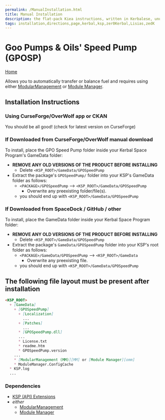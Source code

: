 ```yaml
---
permalink: /ManualInstallation.html
title: Manual Installation
description: the flat-pack Kiea instructions, written in Kerbalese, unusally present
tags: installation,directions,page,kerbal,ksp,zer0Kerbal,Lisias,zedK
---
```

<!-- ManualInstallation.md v1.7.1.0
GPO Speed Pump (GPOSP)
created: 18 Sep 2022
updated: 26 Mar 2023

TEMPLATE: Marketing.md v1.0.2.0
created: 13 Apr 2022
updated: 27 Mar 2023

based upon work by Lisias

this file:
    CC BY-ND 4.0 by zer0Kerbal
    and used with express permission from zer0Kerbal -->

# Goo Pumps & Oils' Speed Pump (GPOSP)

[Home](./index.md)

Allows you to automatically transfer or balance fuel and requires using either [ModularManagement][MM] or [Module Manager][omm].

## Installation Instructions

### Using CurseForge/OverWolf app or CKAN

You should be all good! (check for latest version on CurseForge)

### If Downloaded from CurseForge/OverWolf manual download

To install, place the GPO Speed Pump  folder inside your Kerbal Space Program's GameData folder:

* **REMOVE ANY OLD VERSIONS OF THE PRODUCT BEFORE INSTALLING**
  * Delete `<KSP_ROOT>/GameData/GPOSpeedPump`
* Extract the package's `GPOSpeedPump/` folder into your KSP's GameData folder as follows:
  * `<PACKAGE>/GPOSpeedPump` --> `<KSP_ROOT>/GameData/GPOSpeedPump`
    * Overwrite any preexisting folder/file(s).
  * you should end up with `<KSP_ROOT>/GameData/GPOSpeedPump`

### If Downloaded from SpaceDock / GitHub / other

To install, place the GameData folder inside your Kerbal Space Program folder:

* **REMOVE ANY OLD VERSIONS OF THE PRODUCT BEFORE INSTALLING**
  * Delete `<KSP_ROOT>/GameData/GPOSpeedPump`
* Extract the package's `GameData/GPOSpeedPump` folder into your KSP's root folder as follows:
  * `<PACKAGE>/GameData/GPOSpeedPump` --> `<KSP_ROOT>/GameData`
    * Overwrite any preexisting file.
  * you should end up with `<KSP_ROOT>/GameData/GPOSpeedPump`

## The following file layout must be present after installation

```markdown
<KSP_ROOT>
  + [GameData]
    + [GPOSpeedPump]
      + [Localization]
        ...
      + [Patches]
        ...
      * [GPOSpeedPump.dll]
      ...
      * License.txt
      * readme.htm
      * GPOSpeedPump.version
    ...
    * [ModularManagement (MM)][MM] or [Module Manager][omm]
    * ModuleManager.ConfigCache
  * KSP.log
  ...
```

### Dependencies

* [KSP (API) Extensions][kspe]
* *either*
  * [ModularManagement][MM]
  * [Module Manager][omm]

[kspe]: http://ksp.lisias.net/add-ons/KSPAPIExtensions "KSPAPIExtensions"
[MM]: https://github.com/net-lisias-ksp/ModularManagement "ModularManagement (MM)"
[omm]: https://forum.kerbalspaceprogram.com/index.php?/topic/50533-*/ "Module Manager"